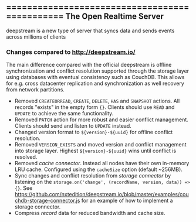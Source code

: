 ==============================================
The Open Realtime Server
----------------------------------------------
deepstream is a new type of server that syncs data and sends events across millions of clients

### Changes compared to http://deepstream.io/

The main difference compared with the official deepstream is offline synchronization and conflict resolution supported through the storage layer using databases with eventual consistency such as CouchDB. This allows for e.g. cross datacenter replication and synchronization as well recovery from network partitions.

 - Removed `CREATEORREAD`, `CREATE`, `DELETE`, `HAS` and `SNAPSHOT` actions. All records "exists" in the empty form `{}`. Clients should use `READ` and `UPDATE` to achieve the same functionality.
 - Removed `PATCH` action for more robust and easier conflict management. Clients should send and listen to `UPDATE` instead.
 - Changed version format to `${version}-${uuid}` for offline conflict resolution.
 - Removed `VERSION_EXISTS` and moved version and conflict management into storage layer. Highest `${version}-${uuid}` wins until conflict is resolved.
 - Removed *cache connector*. Instead all nodes have their own in-memory LRU cache. Configured using the `cacheSize` option (default ~256MB).
 - Sync changes and conflict resolution from *storage connector* by listening on the `storage.on('change', (recordName, version, data)) => {}`. See https://github.com/nxtedition/deepstream.io/blob/master/examples/couchdb-storage-connector.js for an example of how to implement a storage connector.
 - Compress *record* data for reduced bandwidth and cache size.
